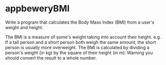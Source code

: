 # appbeweryBMI
Write a program that calculates the Body Mass Index (BMI) from a user's weight and height.

The BMI is a measure of some's weight taking into account their height. e.g. If a tall person and a short person both weigh the same amount, the short person is usually more overweight.
The BMI is calculated by dividing a person's weight (in kg) by the square of their height (in m):
Warning you should convert the result to a whole number.
